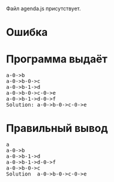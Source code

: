 Файл agenda.js присутствует.
# Ошибка
# Программа выдаёт
<pre>
a-0->b
a-0->b-0->c
a-0->b-1->d
a-0->b-0->c-0->e
a-0->b-1->d-0->f
Solution: a-0->b-0->c-0->e
</pre>
# Правильный вывод
<pre>a
a-0->b
a-0->b-1->d
a-0->b-1->d-0->f
a-0->b-0->c
Solution  a-0->b-0->c-0->e
</pre>